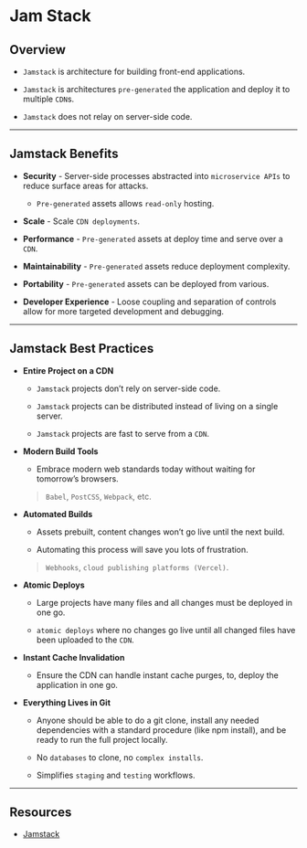 # Jam Stack

## Overview

* `Jamstack` is architecture for building front-end applications.

* `Jamstack` is architectures `pre-generated` the application and deploy it to multiple `CDN`s.

* `Jamstack` does not relay on server-side code.

---

## Jamstack Benefits

* __Security__ - Server-side processes abstracted into `microservice APIs` to reduce surface areas for attacks.

    * `Pre-generated` assets allows `read-only` hosting.

* __Scale__ - Scale `CDN deployments`.

* __Performance__ - `Pre-generated` assets at deploy time and serve over a `CDN`.

* __Maintainability__ - `Pre-generated` assets reduce deployment complexity.

* __Portability__ - `Pre-generated` assets can be deployed from various.

* __Developer Experience__ - Loose coupling and separation of controls allow for more targeted development and debugging.

---

## Jamstack Best Practices

* __Entire Project on a CDN__

    * `Jamstack` projects don’t rely on server-side code.
    
    * `Jamstack` projects can be distributed instead of living on a single server. 
    
    * `Jamstack` projects are fast to serve from a `CDN`.

* __Modern Build Tools__

    * Embrace modern web standards today without waiting for tomorrow’s browsers.
    
    > `Babel`, `PostCSS`, `Webpack`, etc.

* __Automated Builds__

    * Assets prebuilt, content changes won’t go live until the next build.

    * Automating this process will save you lots of frustration. 
    
    > `Webhooks`, `cloud publishing platforms (Vercel)`.

* __Atomic Deploys__

    * Large projects have many files and all changes must be deployed in one go.

    * `atomic deploys` where no changes go live until all changed files have been uploaded to the `CDN`.

* __Instant Cache Invalidation__

    * Ensure the CDN can handle instant cache purges, to, deploy the application in one go.

* __Everything Lives in Git__ 

    * Anyone should be able to do a git clone, install any needed dependencies with a standard procedure (like npm install), and be ready to run the full project locally. 
    
    * No `databases` to clone, no `complex installs`.
    
    * Simplifies `staging` and `testing` workflows. 

---

## Resources

* [Jamstack](https://jamstack.org/)